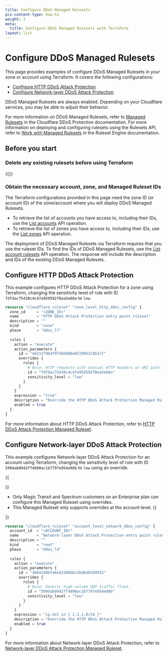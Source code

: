 ```yaml
---
title: Configure DDoS Managed Rulesets
pcx-content-type: how-to
weight: 3
meta:
  title: Configure DDoS Managed Rulesets with Terraform
layout: list
---
```


# Configure DDoS Managed Rulesets

This page provides examples of configure DDoS Managed Rulesets in your zone or account using Terraform. It covers the following configurations:

* [Configure HTTP DDoS Attack Protection](#configure-http-ddos-attack-protection)
* [Configure Network-layer DDoS Attack Protection](#configure-network-layer-ddos-attack-protection)

DDoS Managed Rulesets are always enabled. Depending on your Cloudflare services, you may be able to adjust their behavior.

For more information on DDoS Managed Rulesets, refer to [Managed Rulesets](/ddos-protection/managed-rulesets/) in the Cloudflare DDoS Protection documentation. For more information on deploying and configuring rulesets using the Rulesets API, refer to [Work with Managed Rulesets](/ruleset-engine/managed-rulesets/) in the Ruleset Engine documentation.

## Before you start

### Delete any existing rulesets before using Terraform

{{<render file="_delete-existing-rulesets.md">}}

### Obtain the necessary account, zone, and Managed Ruleset IDs

The Terraform configurations provided in this page need the zone ID (or account ID) of the zone/account where you will deploy DDoS Managed Rulesets.

* To retrieve the list of accounts you have access to, including their IDs, use the [List accounts](https://api.cloudflare.com/#accounts-list-accounts) API operation.
* To retrieve the list of zones you have access to, including their IDs, use the [List zones](https://api.cloudflare.com/#zone-list-zones) API operation.

The deployment of DDoS Managed Rulesets via Terraform requires that you use the ruleset IDs. To find the IDs of DDoS Managed Rulesets, use the [List account rulesets](https://api.cloudflare.com/#account-rulesets-list-account-rulesets) API operation. The response will include the description and IDs of the existing DDoS Managed Rulesets.

## Configure HTTP DDoS Attack Protection

This example configures HTTP DDoS Attack Protection for a zone using Terraform, changing the sensitivity level of rule with ID `fdfdac75430c4c47a959592f0aa5e68a` to `low`.

```tf
resource "cloudflare_ruleset" "zone_level_http_ddos_config" {
  zone_id     = "<ZONE_ID>"
  name        = "HTTP DDoS Attack Protection entry point ruleset"
  description = ""
  kind        = "zone"
  phase       = "ddos_l7"
 
  rules {
    action = "execute"
    action_parameters {
      id = "4d21379b4f9f4bb088e0729962c8b3cf"
      overrides {
        rules {
          # Rule: HTTP requests with unusual HTTP headers or URI path (signature #11).
          id = "fdfdac75430c4c47a959592f0aa5e68a"
          sensitivity_level = "low"
        }
      }
    }
    expression = "true"
    description = "Override the HTTP DDoS Attack Protection Managed Ruleset"
    enabled = true
  }
}
```

For more information about HTTP DDoS Attack Protection, refer to [HTTP DDoS Attack Protection Managed Ruleset](/ddos-protection/managed-rulesets/http/).

## Configure Network-layer DDoS Attack Protection

This example configures Network-layer DDoS Attack Protection for an account using Terraform, changing the sensitivity level of rule with ID `599dab0942ff4898ac1b7797e954e98b` to `low` using an override.

{{<Aside type="warning" header="Important">}}
* Only Magic Transit and Spectrum customers on an Enterprise plan can configure this Managed Ruleset using overrides.
* This Managed Ruleset only supports overrides at the account level.
{{</Aside>}}

```tf
resource "cloudflare_ruleset" "account_level_network_ddos_config" {
  account_id  = "<ACCOUNT_ID>"
  name        = "Network-layer DDoS Attack Protection entry point ruleset"
  description = ""
  kind        = "root"
  phase       = "ddos_l4"
 
  rules {
    action = "execute"
    action_parameters {
      id = "3b64149bfa6e4220bbbc2bd6db589552"
      overrides {
        rules {
          # Rule: Generic high-volume UDP traffic flows.
          id = "599dab0942ff4898ac1b7797e954e98b"
          sensitivity_level = "low"
        }
      }
    }
    expression = "ip.dst in { 1.1.1.0/24 }"
    description = "Override the HTTP DDoS Attack Protection Managed Ruleset"
    enabled = true
  }
}
```

For more information about Network-layer DDoS Attack Protection, refer to [Network-layer DDoS Attack Protection Managed Ruleset](/ddos-protection/managed-rulesets/network/).
